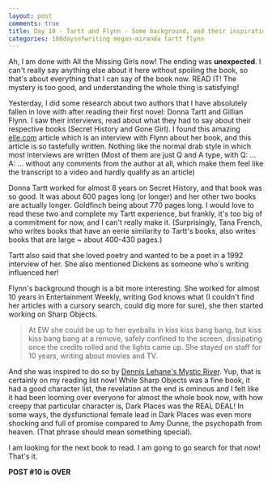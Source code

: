 ```yaml
---
layout: post
comments: true
title: Day 10 - Tartt and Flynn - Some background, and their inspirations
categories: 100daysofwriting megan-miranda tartt flynn
---
```


Ah, I am done with All the Missing Girls now! The ending was **unexpected**. I
can't really say anything else about it here without spoiling the book, so
that's about everything that I can say of the book now. READ IT! The mystery is
too good, and understanding the whole thing is satisfying!

Yesterday, I did some research about two authors that I have absolutely fallen
in love with after reading their first novel: Donna Tartt and Gillian Flynn. I
saw their interviews, read about what they had to say about their respective
books (Secret History and Gone Girl). I found this amazing
[elle.com](http://www.elle.com/culture/movies-tv/a14563/inside-gone-girls-gillian-flynn/)
article which is an interview with Flynn about her book, and this article is so
tastefully written. Nothing like the normal drab style in which most interviews
are written (Most of them are just Q and A type, with Q: ... A: ... without any
comments from the author at all, which make them feel like the transcript to a
video and hardly qualify as an article)

Donna Tartt worked for almost 8 years on Secret History, and that book was so
good. It was about 600 pages long (or longer) and her other two books are
actually longer. Goldfinch being about 770 pages long. I would love to read
these two and complete my Tartt experience, but frankly, it's too big of a
commitment for now, and I can't really make it. (Surprisingly, Tana French, who
writes books that have an eerie similarity to Tartt's books, also writes books
that are large ~ about 400-430 pages.)

Tartt also said that she loved poetry and wanted to be a poet in a 1992
interview of her. She also mentioned Dickens as someone who's writing influenced
her!

Flynn's background though is a bit more interesting. She worked for almost 10
years in Entertainment Weekly, writing God knows what (I couldn't find her
articles with a cursory search, could dig more for sure), she then started
working on Sharp Objects.

> At EW she could be up to her eyeballs in kiss kiss bang bang, but kiss kiss
> bang bang at a remove, safely confined to the screen, dissipating once the
> credits rolled and the lights came up. She stayed on staff for 10 years, writing
> about movies and TV.

And she was inspired to do so by [Dennis Lehane's Mystic
River](https://www.goodreads.com/book/show/21671.Mystic_River). Yup, that is
certainly on my reading list now! While Sharp Objects was a fine book, it had a
good character list, the revelation at the end is ominous and I felt like it had
been looming over everyone for almost the whole book now, with how creepy that
particular character is, Dark Places was the REAL DEAL! In some ways, the
dysfunctional female lead in Dark Places was even more shocking and full of
promise compared to Amy Dunne, the psychopath from heaven. (That phrase should
mean something special).

I am looking for the next book to read. I am going to go search for that now!
That's it.

**POST #10 is OVER**
